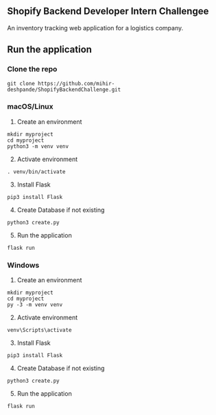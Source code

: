 ## Shopify Backend Developer Intern Challengee
An inventory tracking web application for a logistics company.

## Run the application

### Clone the repo
`git clone https://github.com/mihir-deshpande/ShopifyBackendChallenge.git`

### macOS/Linux
1. Create an environment
```
mkdir myproject
cd myproject
python3 -m venv venv
```

2. Activate environment
```
. venv/bin/activate
```

3. Install Flask
```
pip3 install Flask
```


4. Create Database if not existing
```
python3 create.py
```

5. Run the application
```
flask run
```

### Windows
1. Create an environment
```
mkdir myproject
cd myproject
py -3 -m venv venv
```

2. Activate environment
```
venv\Scripts\activate
```

3. Install Flask
```
pip3 install Flask
```

4. Create Database if not existing
```
python3 create.py
```

5. Run the application 
```
flask run
```